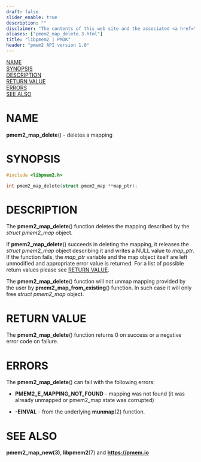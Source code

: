 ```yaml
---
draft: false
slider_enable: true
description: ""
disclaimer: "The contents of this web site and the associated <a href=\"https://github.com/pmem\">GitHub repositories</a> are BSD-licensed open source."
aliases: ["pmem2_map_delete.3.html"]
title: "libpmem2 | PMDK"
header: "pmem2 API version 1.0"
---
```


[comment]: <> (SPDX-License-Identifier: BSD-3-Clause)
[comment]: <> (Copyright 2019-2023, Intel Corporation)

[comment]: <> (pmem2_map_delete.3 -- man page for libpmem2 pmem2_map_delete operation)

[NAME](#name)<br />
[SYNOPSIS](#synopsis)<br />
[DESCRIPTION](#description)<br />
[RETURN VALUE](#return-value)<br />
[ERRORS](#errors)<br />
[SEE ALSO](#see-also)<br />

# NAME #

**pmem2_map_delete**() - deletes a mapping

# SYNOPSIS #

```c
#include <libpmem2.h>

int pmem2_map_delete(struct pmem2_map **map_ptr);
```

# DESCRIPTION #

The **pmem2_map_delete**() function deletes the mapping described by the
*struct pmem2_map* object.

If **pmem2_map_delete**() succeeds in deleting the mapping, it releases the
*struct pmem2_map* object describing it and writes a NULL value to *map_ptr*.
If the function fails, the *map_ptr* variable and the map object itself are left
unmodified and appropriate error value is returned. For a list of possible
return values please see [RETURN VALUE](#return-value).

The **pmem2_map_delete**() function will not unmap mapping provided by the user
by **pmem2_map_from_existing**() function. In such case it will only free
*struct pmem2_map* object.

# RETURN VALUE #

The **pmem2_map_delete**() function returns 0 on success
or a negative error code on failure.

# ERRORS #

The **pmem2_map_delete**() can fail with the following errors:

* **PMEM2_E_MAPPING_NOT_FOUND** - mapping was not found (it was already
unmapped or pmem2_map state was corrupted)

* **-EINVAL** - from the underlying **munmap**(2) function.

# SEE ALSO #

**pmem2_map_new(3)**, **libpmem2**(7) and **<https://pmem.io>**
